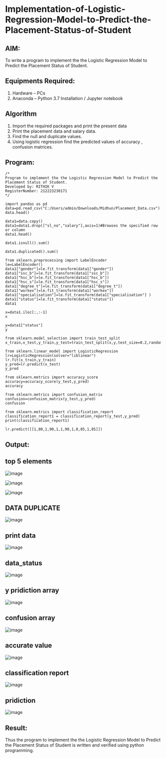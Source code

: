 # Implementation-of-Logistic-Regression-Model-to-Predict-the-Placement-Status-of-Student

## AIM:
To write a program to implement the the Logistic Regression Model to Predict the Placement Status of Student.

## Equipments Required:
1. Hardware – PCs
2. Anaconda – Python 3.7 Installation / Jupyter notebook

## Algorithm
1. Import the required packages and print the present data
2. Print the placement data and salary data.
3. Find the null and duplicate values.
4. Using logistic regression find the predicted values of accuracy , confusion matrices.


## Program:
```
/*
Program to implement the the Logistic Regression Model to Predict the Placement Status of Student.
Developed by: RITHIK V
RegisterNumber: 212223230171
*/

import pandas as pd
data=pd.read_csv("C:/Users/admin/Downloads/Midhun/Placement_Data.csv")
data.head()

data1=data.copy()
data1=data1.drop(["sl_no","salary"],axis=1)#Browses the specified row or column
data1.head()

data1.isnull().sum()

data1.duplicated().sum()

from sklearn.preprocessing import LabelEncoder
le=LabelEncoder()
data1["gender"]=le.fit_transform(data1["gender"])
data1["ssc_b"]=le.fit_transform(data1["ssc_b"])
data1["hsc_b"]=le.fit_transform(data1["hsc_b"])
data1["hsc_s"]=le.fit_transform(data1["hsc_s"])
data1["degree_t"]=le.fit_transform(data1["degree_t"])
data1["workex"]=le.fit_transform(data1["workex"])
data1["specialisation"]=le.fit_transform(data1["specialisation"] )     
data1["status"]=le.fit_transform(data1["status"])
data1 

x=data1.iloc[:,:-1]
x

y=data1["status"]
y

from sklearn.model_selection import train_test_split
x_train,x_test,y_train,y_test=train_test_split(x,y,test_size=0.2,random_state=0)

from sklearn.linear_model import LogisticRegression
lr=LogisticRegression(solver="liblinear")
lr.fit(x_train,y_train)
y_pred=lr.predict(x_test)
y_pred

from sklearn.metrics import accuracy_score
accuracy=accuracy_score(y_test,y_pred)
accuracy

from sklearn.metrics import confusion_matrix
confusion=confusion_matrix(y_test,y_pred)
confusion

from sklearn.metrics import classification_report
classification_report1 = classification_report(y_test,y_pred)
print(classification_report1)

lr.predict([[1,80,1,90,1,1,90,1,0,85,1,85]])

```

## Output:

## top 5 elements
![image](https://github.com/user-attachments/assets/1cf48b72-0a30-47d5-b3de-4dfbc467e2b3)

![image](https://github.com/user-attachments/assets/7eb2c8d7-39ba-4ca4-9106-9399e4e8ff43)

![image](https://github.com/user-attachments/assets/6a852ca5-6eea-48c0-9742-f3064206067f)

## DATA DUPLICATE
![image](https://github.com/user-attachments/assets/00694b19-d000-406e-87e5-181e597dc280)

## print data

![image](https://github.com/user-attachments/assets/f90be970-1701-4796-af71-f340ea15738a)

## data_status
![image](https://github.com/user-attachments/assets/e84dca65-2609-4a73-ad30-c523ad3549e2)

## y pridiction array
![image](https://github.com/user-attachments/assets/786d6bbe-8365-4eeb-be39-3ed659f80f0c)

## confusion array

![image](https://github.com/user-attachments/assets/cd4b36d6-4db8-454f-9126-362d6bb01d91)

## accurate value

![image](https://github.com/user-attachments/assets/8bf7403a-e6b2-4038-9274-0f6be4dfde21)

## classification report

![image](https://github.com/user-attachments/assets/2e2da379-b50d-42b3-bd5f-84cffb8fde3e)

## pridiction

![image](https://github.com/user-attachments/assets/4fd7e203-ec9d-43df-addf-3eb4d2b66728)



## Result:
Thus the program to implement the the Logistic Regression Model to Predict the Placement Status of Student is written and verified using python programming.
